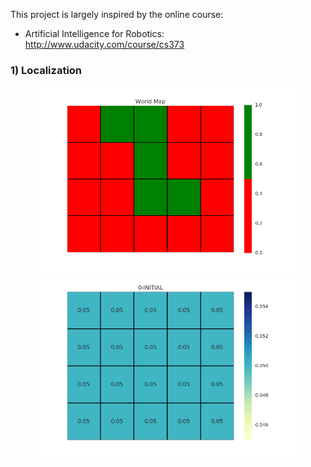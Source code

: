 This project is largely inspired by the online course:
- Artificial Intelligence for Robotics: http://www.udacity.com/course/cs373

### 1) Localization

<p align="center">
<img src="Localization/worldMap.gif" width="430"/>
<img src="Localization/animatedLocalizer.gif" width="430"/>
</p>
